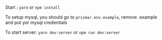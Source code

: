 Start : `yarn` or `npm install`

To setup mysql, you should go to
`prisma/.env.example`, remove .example and put yor mysql credentials

To start server: `yarn dev:server` or `npm run dev:server`
